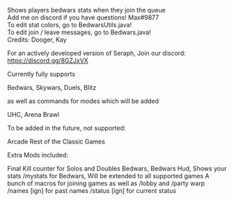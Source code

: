 Shows players bedwars stats when they join the queue                            
Add me on discord if you have questions! Max#9877                        
To edit stat colors, go to BedwarsUtils.java!                                
To edit join / leave messages, go to Bedwars.java!                                
Credits: Dooger, Kay

For an actively developed version of Seraph, Join our discord: https://discord.gg/8GZJxVX

Currently fully supports

Bedwars,
Skywars,
Duels,
Blitz

as well as commands for modes which will be added

UHC,
Arena Brawl

To be added in the future, not supported:

Arcade
Rest of the Classic Games

Extra Mods included:

Final Kill counter for Solos and Doubles Bedwars,
Bedwars Hud, Shows your stats
/mystats for Bedwars, Will be extended to all supported games
A bunch of macros for joining games as well as /lobby and /party warp
/names [ign] for past names
/status [ign] for current status
